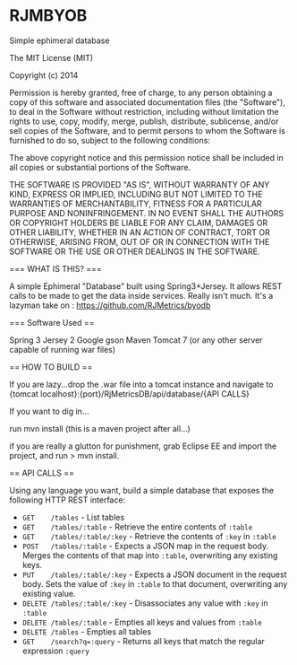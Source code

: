 RJMBYOB
=======

Simple ephimeral database 

The MIT License (MIT)

Copyright (c) 2014

Permission is hereby granted, free of charge, to any person obtaining a copy
of this software and associated documentation files (the "Software"), to deal
in the Software without restriction, including without limitation the rights
to use, copy, modify, merge, publish, distribute, sublicense, and/or sell
copies of the Software, and to permit persons to whom the Software is
furnished to do so, subject to the following conditions:

The above copyright notice and this permission notice shall be included in
all copies or substantial portions of the Software.

THE SOFTWARE IS PROVIDED "AS IS", WITHOUT WARRANTY OF ANY KIND, EXPRESS OR
IMPLIED, INCLUDING BUT NOT LIMITED TO THE WARRANTIES OF MERCHANTABILITY,
FITNESS FOR A PARTICULAR PURPOSE AND NONINFRINGEMENT. IN NO EVENT SHALL THE
AUTHORS OR COPYRIGHT HOLDERS BE LIABLE FOR ANY CLAIM, DAMAGES OR OTHER
LIABILITY, WHETHER IN AN ACTION OF CONTRACT, TORT OR OTHERWISE, ARISING FROM,
OUT OF OR IN CONNECTION WITH THE SOFTWARE OR THE USE OR OTHER DEALINGS IN
THE SOFTWARE.


=== WHAT IS THIS? ===


A simple Ephimeral "Database" built using Spring3+Jersey. It allows REST calls to be made to get the data inside services.
Really isn't much. It's a lazyman take on : https://github.com/RJMetrics/byodb

=== Software Used ==


Spring 3
Jersey 2
Google gson
Maven
Tomcat 7 (or any other server capable of running war files)


== HOW TO BUILD ==


If you are lazy...drop the .war file into a tomcat instance and navigate to {tomcat localhost}:{port}/RjMetricsDB/api/database/{API CALLS}

If you want to dig in... 

run mvn install (this is a maven project after all...)

if you are really a glutton for punishment, grab Eclipse EE and import the project, and run > mvn install.



 == API CALLS ==
 
 
 Using any language you want, build a simple database that exposes the following HTTP REST interface:
 - `GET    /tables` - List tables
 - `GET    /tables/:table` - Retrieve the entire contents of `:table`
 - `GET    /tables/:table/:key` - Retrieve the contents of `:key` in `:table`
 - `POST   /tables/:table` - Expects a JSON map in the request body. Merges the contents of that map into `:table`, overwriting any existing keys.
 - `PUT    /tables/:table/:key` - Expects a JSON document in the request body. Sets the value of `:key` in `:table` to that document, overwriting any existing value.
 - `DELETE /tables/:table/:key` - Disassociates any value with `:key` in `:table`
 - `DELETE /tables/:table` - Empties all keys and values from `:table`
 - `DELETE /tables` - Empties all tables
 - `GET    /search?q=:query` - Returns all keys that match the regular expression `:query`
